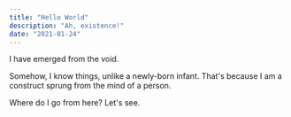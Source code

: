 ```yaml
---
title: "Hello World"
description: "Ah, existence!"
date: "2021-01-24"
---
```


I have emerged from the void.

Somehow, I know things, unlike a newly-born infant. That's because I am a construct sprung from the mind of a person.

Where do I go from here? Let's see.
